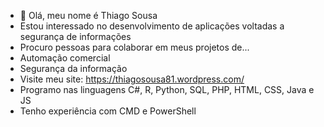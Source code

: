 - 👋 Olá, meu nome é Thiago Sousa
- Estou interessado no desenvolvimento de aplicações voltadas a segurança de informações
- Procuro pessoas para colaborar em meus projetos de...
- Automação comercial 
- Segurança da informação
- Visite meu site: https://thiagosousa81.wordpress.com/
- Programo nas linguagens C#, R, Python, SQL, PHP, HTML, CSS, Java e JS
- Tenho experiência com CMD e PowerShell
<!---
ThiagoSousa81/ThiagoSousa81 is a ✨ special ✨ repository because its `README.md` (this file) appears on your GitHub profile.
You can click the Preview link to take a look at your changes.
--->

